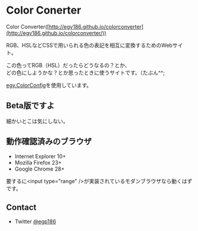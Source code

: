 # Color Conerter 

Color Converter([http://egy186.github.io/colorconverter](http://egy186.github.io/colorconverter/))

RGB、HSLなどCSSで用いられる色の表記を相互に変換するためのWebサイト。

この色ってRGB（HSL）だったらどうなるの？とか、  
どの色にしようかな？とか思ったときに使うサイトです。（たぶん^^;

[egy.ColorConfig](https://gist.github.com/egy186/7693713)を使用しています。

## Beta版ですよ

細かいとこは気にしない。

## 動作確認済みのブラウザ

* Internet Explorer 10+
* Mozilla Firefox 23+
* Google Chrome 28+

要するに&lt;input type="range" /&gt;が実装されているモダンブラウザなら動くはずです。

## Contact

 * Twitter [@egp186](http://twitter.com/egp186)